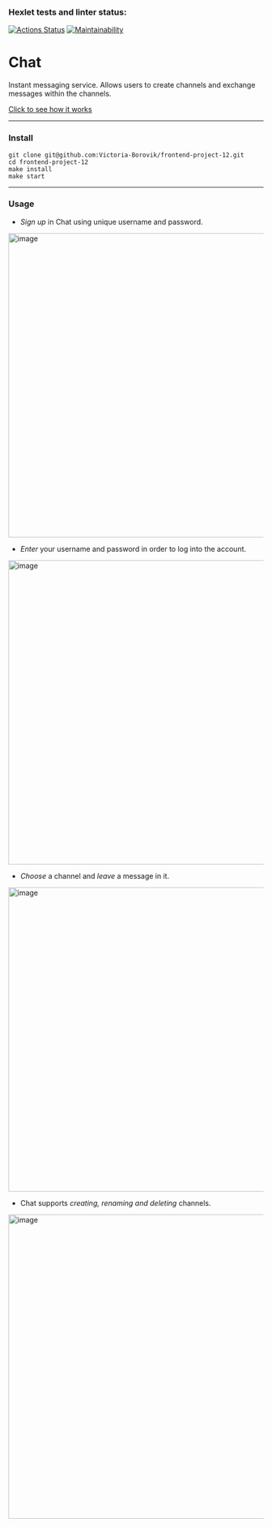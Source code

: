 ### Hexlet tests and linter status:
[![Actions Status](https://github.com/Victoria-Borovik/frontend-project-12/actions/workflows/hexlet-check.yml/badge.svg)](https://github.com/Victoria-Borovik/frontend-project-12/actions)
[![Maintainability](https://api.codeclimate.com/v1/badges/020d8c092cda3c6441db/maintainability)](https://codeclimate.com/github/Victoria-Borovik/frontend-project-12/maintainability)

# Chat
Instant messaging service.
Allows users to create channels and exchange messages within the channels.

[Click to see how it works](https://chat-app-07ev.onrender.com)
___
### Install
```
git clone git@github.com:Victoria-Borovik/frontend-project-12.git
cd frontend-project-12
make install
make start
```
___
### Usage
- *Sign up* in Chat using unique username and password.
<img width="600" alt="image" src="https://github.com/Victoria-Borovik/frontend-project-12/assets/103994412/bcc19ff5-2988-4bc3-b93c-bcd5871d4ada">
    

- *Enter* your username and password in order to log into the account.
<img width="600" alt="image" src="https://github.com/Victoria-Borovik/frontend-project-12/assets/103994412/a873c3c9-57c4-43d7-80e4-c5700897fb35">
    

- *Choose* a channel and *leave* a message in it.
<img width="600" alt="image" src="https://github.com/Victoria-Borovik/frontend-project-12/assets/103994412/a3b2ec66-c752-41cf-8cd0-3aba6f23f1eb">
    

- Сhat supports *creating, renaming and deleting* channels.
<img width="600" alt="image" src="https://github.com/Victoria-Borovik/frontend-project-12/assets/103994412/978bb58c-a1dd-4b51-be9b-386020b6f3bc">
    
